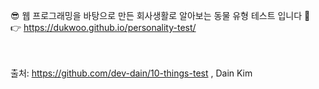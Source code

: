
😎 웹 프로그래밍을 바탕으로 만든 회사생활로 알아보는 동물 유형 테스트 입니다 🙌 
<br>
👉 https://dukwoo.github.io/personality-test/ 

<br><br>
출처: https://github.com/dev-dain/10-things-test , Dain Kim
